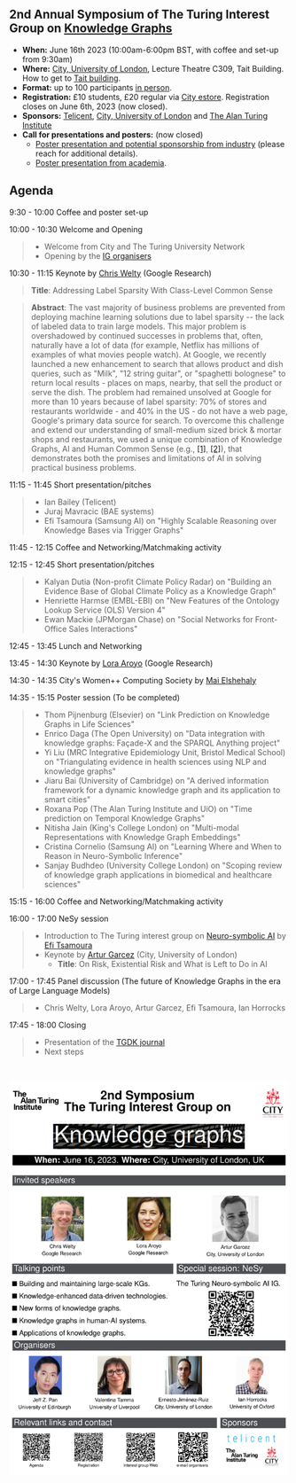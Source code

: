 ## 2nd Annual Symposium of The Turing Interest Group on [Knowledge Graphs](https://www.turing.ac.uk/research/interest-groups/knowledge-graphs)

- **When:** June 16th 2023 (10:00am-6:00pm BST, with coffee and set-up from 9:30am)
- **Where:** [City, University of London](https://www.city.ac.uk/), Lecture Theatre C309, Tait Building. How to get to [Tait building](https://goo.gl/maps/DkxQcdR5fSyuy1hy9).
- **Format:** up to 100 participants <ins>in person</ins>. 
- **Registration:** £10 students, £20 regular via [City estore](https://estore.city.ac.uk/product-catalogue/conference-events/events/2nd-symposium-of-the-alan-turing-institute-interest-group-on-knowledge-graphs). Registration closes on June 6th, 2023 (now closed).
- **Sponsors:** [Telicent](https://www.telicent.io/), [City, University of London](https://www.city.ac.uk/) and [The Alan Turing Institute](https://www.turing.ac.uk/)
- **Call for presentations and posters:** (now closed)
  - [Poster presentation and potential sponsorship from industry](https://forms.gle/8M8Je79aHuz9Abb48) (please reach for additional details).
  - [Poster presentation from academia](https://forms.gle/aYktpvP6CurTyzhMA).



## Agenda

9:30 - 10:00    Coffee and poster set-up

10:00 - 10:30   Welcome and Opening
> - Welcome from City and The Turing University Network
> - Opening by the [IG organisers](https://www.turing.ac.uk/research/interest-groups/knowledge-graphs)

10:30 - 11:15   Keynote by [Chris Welty](https://research.google/people/104789/) (Google Research)

> **Title**:  Addressing Label Sparsity With Class-Level Common Sense
 
> **Abstract**: The vast majority of business problems are prevented from deploying machine learning solutions due to label sparsity -- the lack of labeled data to train large models.  This major problem is overshadowed by continued successes in problems that, often, naturally have a lot of data (for example, Netflix has millions of examples of what movies people watch).  At Google, we recently launched a new enhancement to search that allows product and dish queries, such as "Milk", "12 string guitar", or "spaghetti bolognese" to return local results - places on maps, nearby, that sell the product or serve the dish.  The problem had remained unsolved at Google for more than 10 years because of label sparsity: 70% of stores and restaurants worldwide - and 40% in the US - do not have a web page, Google's primary data source for search.  To overcome this challenge and extend our understanding of small-medium sized brick & mortar shops and restaurants, we used a unique combination of Knowledge Graphs, AI and Human Common Sense (e.g., [[1]](https://ojs.aaai.org/index.php/HCOMP/article/view/18947), [[2]](https://www.frontiersin.org/articles/10.3389/frai.2022.830299/full)), that demonstrates both the promises and limitations of AI in solving practical business problems.

11:15 - 11:45   Short presentation/pitches
> - Ian Bailey (Telicent)
> - Juraj Mavracic (BAE systems)
> - Efi Tsamoura (Samsung AI) on "Highly Scalable Reasoning over Knowledge Bases via Trigger Graphs"

11:45 - 12:15 Coffee and Networking/Matchmaking activity

12:15 - 12:45   Short presentation/pitches
> - Kalyan Dutia (Non-profit Climate Policy Radar) on "Building an Evidence Base of Global Climate Policy as a Knowledge Graph"
> - Henriette Harmse (EMBL-EBI) on "New Features of the Ontology Lookup Service (OLS) Version 4"
> - Ewan Mackie (JPMorgan Chase) on "Social Networks for Front-Office Sales Interactions"

12:45 - 13:45   Lunch and Networking

13:45 - 14:30   Keynote by [Lora Aroyo](https://research.google/people/LoraAroyo/) (Google Research)

14:30 - 14:35	City's Women++ Computing Society by [Mai Elshehaly](http://www.invisai.com/mai/)

14:35 - 15:15 	Poster session (To be completed)
> - Thom Pijnenburg (Elsevier) on "Link Prediction on Knowledge Graphs in Life Sciences"
> - Enrico Daga (The Open University) on "Data integration with knowledge graphs: Façade-X and the SPARQL Anything project"
> - Yi Liu (MRC Integrative Epidemiology Unit, Bristol Medical School) on "Triangulating evidence in health sciences using NLP and knowledge graphs"
> - Jiaru Bai (University of Cambridge) on "A derived information framework for a dynamic knowledge graph and its application to smart cities"
> - Roxana Pop (The Alan Turing Institute and UiO) on "Time prediction on Temporal Knowledge Graphs"
> - Nitisha Jain (King's College London) on "Multi-modal Representations with Knowledge Graph Embeddings"
> - Cristina Cornelio (Samsung AI) on "Learning Where and When to Reason in Neuro-Symbolic Inference"
> - Sanjay Budhdeo (University College London) on "Scoping review of knowledge graph applications in biomedical and healthcare sciences"

15:15 - 16:00  	Coffee and Networking/Matchmaking activity

16:00 - 17:00  	NeSy session
> - Introduction to The Turing interest group on [Neuro-symbolic AI](https://www.turing.ac.uk/research/interest-groups/neuro-symbolic-ai) by [Efi Tsamoura](https://www.turing.ac.uk/people/efthymia-tsamoura)
> - Keynote by [Artur Garcez](http://www.staff.city.ac.uk/~aag/) (City, University of London) 
> 	- **Title**: On Risk, Existential Risk and What is Left to Do in AI

17:00 - 17:45  	Panel discussion (The future of Knowledge Graphs in the era of Large Language Models)
> - Chris Welty, Lora Aroyo, Artur Garcez, Efi Tsamoura, Ian Horrocks
	
17:45 - 18:00  	Closing
> - Presentation of the [TGDK journal](https://tgdk.org/)
> - Next steps






<br>
<p align="center">
<img src="https://raw.githubusercontent.com/turing-knowledge-graphs/meet-ups/main/poster-2nd-symposium-ig-kg.png" width="550" alt="Symposium">
</p>



